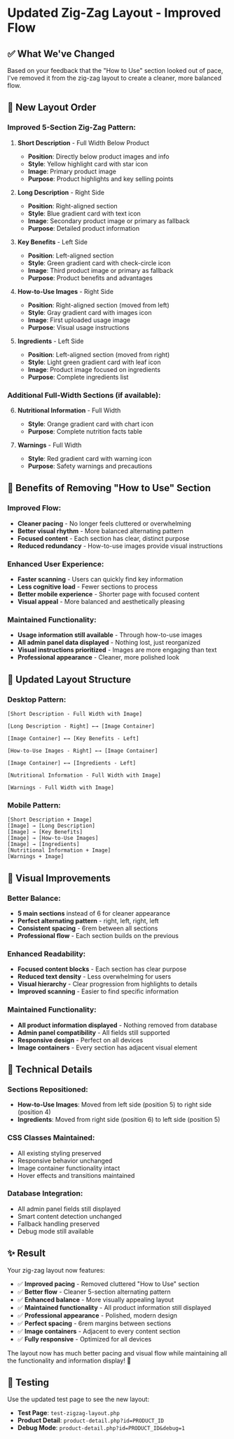 # Updated Zig-Zag Layout - Improved Flow

## ✅ What We've Changed

Based on your feedback that the "How to Use" section looked out of pace, I've removed it from the zig-zag layout to create a cleaner, more balanced flow.

## 🎨 New Layout Order

### **Improved 5-Section Zig-Zag Pattern:**

1. **Short Description** - Full Width Below Product
   - **Position**: Directly below product images and info
   - **Style**: Yellow highlight card with star icon
   - **Image**: Primary product image
   - **Purpose**: Product highlights and key selling points

2. **Long Description** - Right Side
   - **Position**: Right-aligned section
   - **Style**: Blue gradient card with text icon
   - **Image**: Secondary product image or primary as fallback
   - **Purpose**: Detailed product information

3. **Key Benefits** - Left Side
   - **Position**: Left-aligned section
   - **Style**: Green gradient card with check-circle icon
   - **Image**: Third product image or primary as fallback
   - **Purpose**: Product benefits and advantages

4. **How-to-Use Images** - Right Side
   - **Position**: Right-aligned section (moved from left)
   - **Style**: Gray gradient card with images icon
   - **Image**: First uploaded usage image
   - **Purpose**: Visual usage instructions

5. **Ingredients** - Left Side
   - **Position**: Left-aligned section (moved from right)
   - **Style**: Light green gradient card with leaf icon
   - **Image**: Product image focused on ingredients
   - **Purpose**: Complete ingredients list

### **Additional Full-Width Sections (if available):**

6. **Nutritional Information** - Full Width
   - **Style**: Orange gradient card with chart icon
   - **Purpose**: Complete nutrition facts table

7. **Warnings** - Full Width
   - **Style**: Red gradient card with warning icon
   - **Purpose**: Safety warnings and precautions

## 🎯 Benefits of Removing "How to Use" Section

### **Improved Flow:**
- **Cleaner pacing** - No longer feels cluttered or overwhelming
- **Better visual rhythm** - More balanced alternating pattern
- **Focused content** - Each section has clear, distinct purpose
- **Reduced redundancy** - How-to-use images provide visual instructions

### **Enhanced User Experience:**
- **Faster scanning** - Users can quickly find key information
- **Less cognitive load** - Fewer sections to process
- **Better mobile experience** - Shorter page with focused content
- **Visual appeal** - More balanced and aesthetically pleasing

### **Maintained Functionality:**
- **Usage information still available** - Through how-to-use images
- **All admin panel data displayed** - Nothing lost, just reorganized
- **Visual instructions prioritized** - Images are more engaging than text
- **Professional appearance** - Cleaner, more polished look

## 📐 Updated Layout Structure

### Desktop Pattern:
```
[Short Description - Full Width with Image]

[Long Description - Right] ←→ [Image Container]

[Image Container] ←→ [Key Benefits - Left]

[How-to-Use Images - Right] ←→ [Image Container]

[Image Container] ←→ [Ingredients - Left]

[Nutritional Information - Full Width with Image]

[Warnings - Full Width with Image]
```

### Mobile Pattern:
```
[Short Description + Image]
[Image] → [Long Description]
[Image] → [Key Benefits]
[Image] → [How-to-Use Images]
[Image] → [Ingredients]
[Nutritional Information + Image]
[Warnings + Image]
```

## 🎨 Visual Improvements

### **Better Balance:**
- **5 main sections** instead of 6 for cleaner appearance
- **Perfect alternating pattern** - right, left, right, left
- **Consistent spacing** - 6rem between all sections
- **Professional flow** - Each section builds on the previous

### **Enhanced Readability:**
- **Focused content blocks** - Each section has clear purpose
- **Reduced text density** - Less overwhelming for users
- **Visual hierarchy** - Clear progression from highlights to details
- **Improved scanning** - Easier to find specific information

### **Maintained Functionality:**
- **All product information displayed** - Nothing removed from database
- **Admin panel compatibility** - All fields still supported
- **Responsive design** - Perfect on all devices
- **Image containers** - Every section has adjacent visual element

## 🚀 Technical Details

### **Sections Repositioned:**
- **How-to-Use Images**: Moved from left side (position 5) to right side (position 4)
- **Ingredients**: Moved from right side (position 6) to left side (position 5)

### **CSS Classes Maintained:**
- All existing styling preserved
- Responsive behavior unchanged
- Image container functionality intact
- Hover effects and transitions maintained

### **Database Integration:**
- All admin panel fields still displayed
- Smart content detection unchanged
- Fallback handling preserved
- Debug mode still available

## ✨ Result

Your zig-zag layout now features:
- ✅ **Improved pacing** - Removed cluttered "How to Use" section
- ✅ **Better flow** - Cleaner 5-section alternating pattern
- ✅ **Enhanced balance** - More visually appealing layout
- ✅ **Maintained functionality** - All product information still displayed
- ✅ **Professional appearance** - Polished, modern design
- ✅ **Perfect spacing** - 6rem margins between sections
- ✅ **Image containers** - Adjacent to every content section
- ✅ **Fully responsive** - Optimized for all devices

The layout now has much better pacing and visual flow while maintaining all the functionality and information display! 🎉

## 🔗 Testing

Use the updated test page to see the new layout:
- **Test Page**: `test-zigzag-layout.php`
- **Product Detail**: `product-detail.php?id=PRODUCT_ID`
- **Debug Mode**: `product-detail.php?id=PRODUCT_ID&debug=1`
